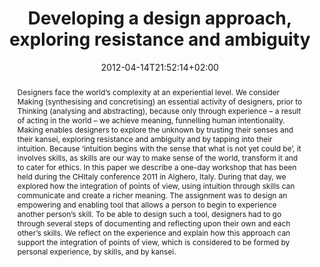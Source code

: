 ---
members: ["PLevy"]
slug: developing-a-design-approach-exploring-resistance-and-ambiguity
title: "Developing a design approach, exploring resistance and ambiguity"
layout: publi
searchFilter: Publication
searchWeight: 8
publitype: inproceedings
subsection: conference
kansei: true
researchpage: true
topic: 
    - kansei
    - transformpractices
institution:
    heig: 1
    logo: TUe
    short: 'TU/e'
    name: "Eindhoven University of Technology"
    web: "https://www.tue.nl/en/"
    colo: "#c72125"
chaire: false
date: 2012-04-14T21:52:14+02:00
citation:
    authors:
        1: ["Trotto", "Ambra", "A."]
        2: ["Hummels", "Caroline", "C.C.M."]
        3: ["Levy", "Pierre", "P."]
    year: 2012
    title: "Developing a design approach, exploring resistance and ambiguity"
    proceedings: "the Proceedings of Kansei Engineering and Emotion Research International Conference 2012 - KEER12"
    firstpage: "CD"
    publisher: ["Japanese Society of Kansei Engineering", "Penghu, Taiwan"]
reference: "Trotto, A., Hummels, C.C.M., & Lévy, P. (2012). Developing a design approach, exploring resistance and ambiguity. In the Proceedings of Kansei Engineering and Emotion Research International Conference 2012, KEER12 ([on CD]). Penghu, Taiwan: Japan Society of Kansei Engineering."
abstract: "Designers face the world’s complexity at an experiential level. We consider Making (synthesising and concretising) an essential activity of designers, prior to Thinking (analysing and abstracting), because only through experience – a result of acting in the world – we achieve meaning, funnelling human intentionality. Making enables designers to explore the unknown by trusting their senses and their kansei, exploring resistance and ambiguity and by tapping into their intuition. Because ‘intuition begins with the sense that what is not yet could be’, it involves skills, as skills are our way to make sense of the world, transform it and to cater for ethics. In this paper we describe a one-day workshop that has been held during the CHItaly conference 2011 in Alghero, Italy. During that day, we explored how the integration of points of view, using intuition through skills can communicate and create a richer meaning. The assignment was to design an empowering and enabling tool that allows a person to begin to experience another person’s skill. To be able to design such a tool, designers had to go through several steps of documenting and reflecting upon their own and each other’s skills. We reflect on the experience and explain how this approach can support the integration of points of view, which is considered to be formed by personal experience, by skills, and by kansei."
link:
    1: ["paper", "paper", "https://1drv.ms/b/s!AnQx_v88q65Qv4RbFzR-TCI7-Ge0Dg?e=1kBFb7"]
---